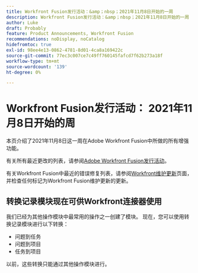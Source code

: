 ```yaml
---
title: Workfront Fusion发行活动：&amp；nbsp；2021年11月8日开始的一周
description: Workfront Fusion发行活动：&amp；nbsp；2021年11月8日开始的一周
author: Luke
draft: Probably
feature: Product Announcements, Workfront Fusion
recommendations: noDisplay, noCatalog
hidefromtoc: true
exl-id: 98ee4e13-0862-4781-8d01-4ca8a169422c
source-git-commit: 77ec3c007ce7c49ff760145fafcd7f62b273a18f
workflow-type: tm+mt
source-wordcount: '139'
ht-degree: 0%

---
```


# Workfront Fusion发行活动： 2021年11月8日开始的周

本页介绍了2021年11月8日这一周在Adobe Workfront Fusion中所做的所有增强功能。

有关所有最近更改的列表，请参阅[Adobe Workfront Fusion发行活动](/help/workfront-fusion/fusion-product-releases/fusion-release-activity.md)。

有关Workfront Fusion中最近的错误修复列表，请参阅[Workfront维护更新](https://experienceleague.adobe.com/docs/workfront-known-issues/releases/current-updates.html)页面，并检查任何标记为Workfront Fusion维护更新的更新。

## 转换记录模块现在可供Workfront连接器使用

我们已经为其他操作模块中最常用的操作之一创建了模块。 现在，您可以使用转换记录模块进行以下转换：

* 问题到任务
* 问题到项目
* 任务到项目

以前，这些转换只能通过其他操作模块进行。
